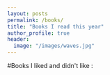 ```yaml
---
layout: posts
permalink: /books/
title: "Books I read this year"
author_profile: true
header:
  image: "/images/waves.jpg"
---
```


#Books I liked and didn't like :

